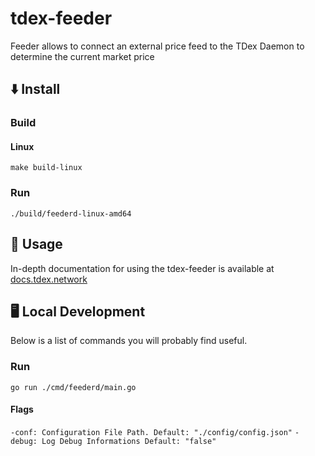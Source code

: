 # tdex-feeder

Feeder allows to connect an external price feed to the TDex Daemon to determine the current market price

## ⬇️ Install

### Build 

#### Linux

`make build-linux`

### Run

`./build/feederd-linux-amd64`

## 📄 Usage

In-depth documentation for using the tdex-feeder is available at [docs.tdex.network](https://docs.tdex.network/tdex-feeder.html)

## 🖥 Local Development

Below is a list of commands you will probably find useful.

### Run 

`go run ./cmd/feederd/main.go`

#### Flags

`-conf: Configuration File Path. Default: "./config/config.json"`
`-debug: Log Debug Informations Default: "false"`